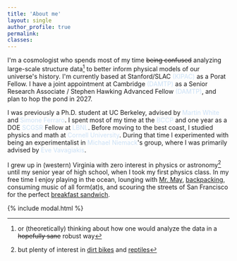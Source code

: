 ```yaml
---
title: 'About me'
layout: single
author_profile: true
permalink:
classes: 
---
```


I'm a cosmologist who spends most of my time ~~being confused~~ analyzing large-scale structure data[^1] to better inform physical models of our universe's history. I'm currently based at Stanford/SLAC <a href="https://kipac.stanford.edu/" style="color: #cbe0f5; text-decoration: none">(KIPAC)</a> as a Porat Fellow. I have a joint appointment at Cambridge <a href="https://www.damtp.cam.ac.uk/" style="color: #cbe0f5; text-decoration: none">(DAMTP)</a> as a Senior Research Associate / Stephen Hawking Advanced Fellow <a href="https://www.damtp.cam.ac.uk/" style="color: #cbe0f5; text-decoration: none">(DAMTP)</a>, and plan to hop the pond in 2027. 

I was previously a Ph.D. student at UC Berkeley, advised by <a href="https://w.astro.berkeley.edu/~mwhite/" style="color: #cbe0f5; text-decoration: none">Martin White</a> and <a href="https://sferraro.lbl.gov/" style="color: #cbe0f5; text-decoration: none">Simone Ferraro</a>. I spent most of my time at the <a href="https://bccp.berkeley.edu/people/" style="color: #cbe0f5; text-decoration: none">BCCP</a> and one year as a DOE <a href="https://science.osti.gov/wdts/scgsr" style="color: #cbe0f5; text-decoration: none">SCGSR</a> Fellow at <a href="https://www.lbl.gov/" style="color: #cbe0f5; text-decoration: none">LBNL</a>.
Before moving to the best coast, I studied physics and math at <a href="https://www.cornell.edu/" style="color: #cbe0f5; text-decoration: none">Cornell University</a>. During that time I experimented with being an experimentalist in <a href="https://www.classe.cornell.edu/~mdn49/" style="color: #cbe0f5; text-decoration: none">Michael Niemack</a>'s group, where I was primarily advised by <a href="https://evevavagiakis.com/" style="color: #cbe0f5; text-decoration: none">Eve Vavagiakis</a>.

I grew up in (western) Virginia with zero interest in physics or astronomy[^2] until my senior year of high school, when I took my first physics class. 
In my free time I enjoy playing in the ocean, lounging with <a href="#" class="popup-trigger" data-target="modal-mrmay">Mr. May</a>, <a href="#" class="popup-trigger" data-target="modal-backpacking">backpacking</a>, consuming music of all form(at)s, and scouring the streets of San Francisco for the perfect <a href="#" class="popup-trigger" data-target="modal-sammy">breakfast sandwich</a>.

[^1]:or (theoretically) thinking about how one would analyze the data in a ~~hopefully sane~~ robust way
[^2]:but plenty of interest in <a href="#" class="popup-trigger" data-target="modal-dirtbike">dirt bikes</a> and <a href="#" class="popup-trigger" data-target="modal-harry">reptiles</a>

{% include modal.html %}
